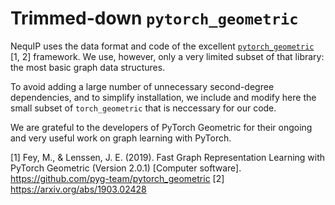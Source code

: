 # Trimmed-down `pytorch_geometric`

NequIP uses the data format and code of the excellent [`pytorch_geometric`](https://pytorch-geometric.readthedocs.io/en/latest/) [1, 2] framework. We use, however, only a very limited subset of that library: the most basic graph data structures. 

To avoid adding a large number of unnecessary second-degree dependencies, and to simplify installation, we include and modify here the small subset of `torch_geometric` that is neccessary for our code.

We are grateful to the developers of PyTorch Geometric for their ongoing and very useful work on graph learning with PyTorch.

  [1]  Fey, M., & Lenssen, J. E. (2019). Fast Graph Representation Learning with PyTorch Geometric (Version 2.0.1) [Computer software]. https://github.com/pyg-team/pytorch_geometric
  [2]  https://arxiv.org/abs/1903.02428